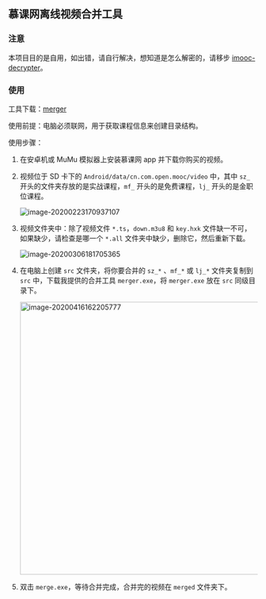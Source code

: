 ## 慕课网离线视频合并工具

### 注意

本项目目的是自用，如出错，请自行解决，想知道是怎么解密的，请移步 [imooc-decrypter](https://github.com/necan/imooc-decrypter)。

### 使用

工具下载：[merger](https://github.com/necan/iMoocMerger/releases)

使用前提：电脑必须联网，用于获取课程信息来创建目录结构。

使用步骤：

1. 在安卓机或 MuMu 模拟器上安装慕课网 app 并下载你购买的视频。

2. 视频位于 SD 卡下的 `Android/data/cn.com.open.mooc/video` 中，其中 `sz_` 开头的文件夹存放的是实战课程，`mf_` 开头的是免费课程，`lj_` 开头的是金职位课程。

   ![image-20200223170937107](assets/image-20200223170937107.png)

3. 视频文件夹中：除了视频文件 `*.ts`，`down.m3u8` 和 `key.hxk` 文件缺一不可，如果缺少，请检查是哪一个 `*.all` 文件夹中缺少，删除它，然后重新下载。

   ![image-20200306181705365](assets/image-20200306181705365.png)

4. 在电脑上创建 `src` 文件夹，将你要合并的 `sz_*` 、`mf_*` 或 `lj_*` 文件夹复制到 `src` 中，下载我提供的合并工具 `merger.exe`，将 `merger.exe` 放在 `src` 同级目录下。

   <img src="assets/image-20200416162205777.png" alt="image-20200416162205777" width="550px" />

5. 双击 `merge.exe`，等待合并完成，合并完的视频在 `merged` 文件夹下。

